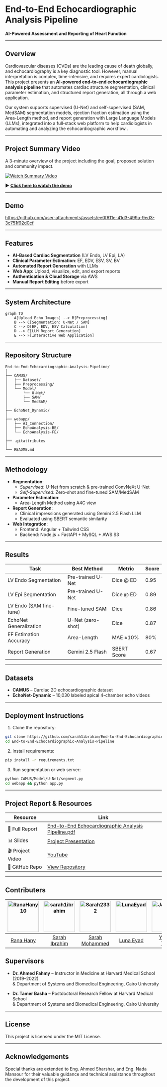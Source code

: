 
# End-to-End Echocardiographic Analysis Pipeline  
**AI-Powered Assessment and Reporting of Heart Function**

---

## Overview

Cardiovascular diseases (CVDs) are the leading cause of death globally, and echocardiography is a key diagnostic tool. However, manual interpretation is complex, time-intensive, and requires expert cardiologists. This project presents an **AI-powered end-to-end echocardiographic analysis pipeline** that automates cardiac structure segmentation, clinical parameter estimation, and structured report generation, all through a web application.

Our system supports supervised (U-Net) and self-supervised (SAM, MedSAM) segmentation models, ejection fraction estimation using the Area-Length method, and report generation with Large Language Models (LLMs), integrated into a full-stack web platform to help cardiologists in automating and analyzing the echocardiographic workflow..

---

## Project Summary Video

A 3-minute overview of the project including the goal, proposed solution and community impact.

[![Watch Summary Video](https://img.youtube.com/vi/ySWKCKW3JVc/0.jpg)](https://www.youtube.com/watch?v=ySWKCKW3JVc) 

▶️ **[Click here to watch the demo](https://www.youtube.com/watch?v=ySWKCKW3JVc)**

---

## Demo

https://github.com/user-attachments/assets/ee0f611e-41d3-499a-9ed3-3c751f92d0cf

---

## Features

- **AI-Based Cardiac Segmentation** (LV Endo, LV Epi, LA)
- **Clinical Parameter Estimation**: EF, EDV, ESV, SV, BV
- **Automated Report Generation** with LLMs
- **Web App**: Upload, visualize, edit, and export reports
- **Authentication & Cloud Storage** via AWS
- **Manual Report Editing** before export

---

## System Architecture

```mermaid
graph TD
    A[Upload Echo Images] --> B[Preprocessing]
    B --> C[Segmentation: U-Net / SAM]
    C --> D[EF, EDV, ESV Calculation]
    D --> E[LLM Report Generation]
    E --> F[Interactive Web Application]
```

---

## Repository Structure

```
End-to-End-Echocardiographic-Analysis-Pipeline/
│
├── CAMUS/                          
│   ├── Dataset/                    
│   ├── Preprocessing/                    
│   └── Model/                      
│       └── U-Net/                  
│       ├── SAM/                    
│       └── MedSAM/                    
│
├── EchoNet_Dynamic/    
│
├── webapp/                        
│   ├── AI_Connection/                 
│   ├── EchoAnalysis-BE/              
│   └── EchoAnalysis-FE/              
│
├── .gitattributes
│
└── README.md                     
```

---

## Methodology

- **Segmentation**:
  - *Supervised*: U-Net from scratch & pre-trained ConvNeXt U-Net
  - *Self-Supervised*: Zero-shot and fine-tuned SAM/MedSAM
- **Parameter Estimation**:
  - Area-Length Method using A4C view
- **Report Generation**:
  - Clinical impressions generated using Gemini 2.5 Flash LLM
  - Evaluated using SBERT semantic similarity
- **Web Integration**:
  - Frontend: Angular + Tailwind CSS
  - Backend: Node.js + FastAPI + MySQL + AWS S3

---

## Results

| Task                  | Best Method         | Metric       | Score |
|-----------------------|---------------------|--------------|-------|
| LV Endo Segmentation  | Pre-trained U-Net   | Dice @ ED    | 0.95  |
| LV Epi Segmentation   | Pre-trained U-Net   | Dice @ ED    | 0.89  |
| LV Endo (SAM fine-tune) | Fine-tuned SAM    | Dice          | 0.86  |
| EchoNet Generalization | U-Net (zero-shot)  | Dice         | 0.87  |
| EF Estimation Accuracy | Area-Length        | MAE ±10%     | 80%   |
| Report Generation     | Gemini 2.5 Flash    | SBERT Score  | 0.67  |

---

## Datasets

- **CAMUS** – Cardiac 2D echocardiographic dataset  
- **EchoNet-Dynamic** – 10,030 labeled apical 4-chamber echo videos  

---

## Deployment Instructions

1. Clone the repository:
```bash
git clone https://github.com/sarah1ibrahim/End-to-End-Echocardiographic-Analysis-Pipeline
cd End-to-End-Echocardiographic-Analysis-Pipeline
```

2. Install requirements:
```bash
pip install -r requirements.txt
```

3. Run segmentation or web server:
```bash
python CAMUS/Model/U-Net/segment.py
cd webapp && python app.py
```

---

## Project Report & Resources

| Resource | Link |
|---------|------|
| 📘 Full Report | [End-to-End Echocardiographic Analysis Pipeline.pdf](https://github.com/user-attachments/files/21195165/End-to-End.Echocardiographic.Analysis.Pipeline.pdf) |
| 📊 Slides | [Project Presentation](https://drive.google.com/drive/folders/1lKlK_Hux6uNpz4t7g0Fd8yC8WtnE2CUH?usp=sharing) |
| 🎬 Project Video | [YouTube](https://www.youtube.com/watch?v=ySWKCKW3JVc) |
| 🔗 GitHub Repo | [View Repository](https://github.com/sarah1ibrahim/End-to-End-Echocardiographic-Analysis-Pipeline) |

---

## Contributers

<div align="center">
  
| <a href="https://github.com/RanaHany10"><img src="https://avatars.githubusercontent.com/u/115092108?v=4" width="100px" alt="RanaHany10"></a> | <a href="https://github.com/sarah1ibrahim"><img src="https://avatars.githubusercontent.com/u/115026687?v=4" width="100px" alt="sarah1ibrahim"></a> | <a href="https://github.com/Sarah2332"><img src="https://avatars.githubusercontent.com/u/103162590?v=4" width="100px" alt="Sarah2332"></a> | <a href="https://github.com/LunaEyad"><img src="https://avatars.githubusercontent.com/u/103345380?v=4" width="100px" alt="LunaEyad"></a> | <a href="https://github.com/JasmineTJ"><img src="https://avatars.githubusercontent.com/u/105980355?v=4" width="100px" alt="JasmineTJ"></a> |
|:---:|:---:|:---:|:---:|:---:|
| [Rana Hany](https://github.com/RanaHany10) | [Sarah Ibrahim](https://github.com/Sarah2332) | [Sarah Mohammed](https://github.com/sarah1ibrahim) | [Luna Eyad](https://github.com/LunaEyad) |[Yasmin Tarek](https://github.com/JasmineTJ) |

</div>
 
## Supervisors
- **Dr. Ahmed Fahmy** – Instructor in Medicine at Harvard Medical School (2019–2022)  
  & Department of Systems and Biomedical Engineering, Cairo University  

- **Dr. Tamer Basha** – Postdoctoral Research Fellow at Harvard Medical School  
  & Department of Systems and Biomedical Engineering, Cairo University

---

## License

This project is licensed under the MIT License.

---

## Acknowledgements

Special thanks are extended to Eng. Ahmed Sharshar, and
Eng. Nada Mansour for their valuable guidance and technical
assistance throughout the development of this project.

